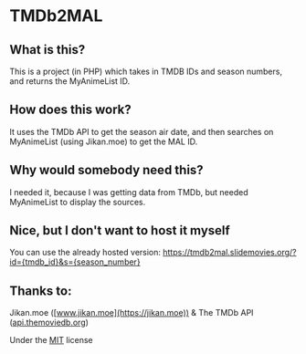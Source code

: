 # TMDb2MAL

## What is this?
This is a project (in PHP) which takes in TMDB IDs and season numbers, and returns the MyAnimeList ID.

## How does this work?
It uses the TMDb API to get the season air date, and then searches on MyAnimeList (using Jikan.moe) to get the MAL ID.

## Why would somebody need this?
I needed it, because I was getting data from TMDb, but needed MyAnimeList to display the sources.

## Nice, but I don't want to host it myself
You can use the already hosted version: https://tmdb2mal.slidemovies.org/?id={tmdb_id}&s={season_number}

## Thanks to:
Jikan.moe ([www.jikan.moe](https://jikan.moe)) & The TMDb API ([api.themoviedb.org](https://api.themoviedb.org))

Under the [MIT](https://github.com/SlideMovies/tmdb2mal/blob/main/LICENSE) license

